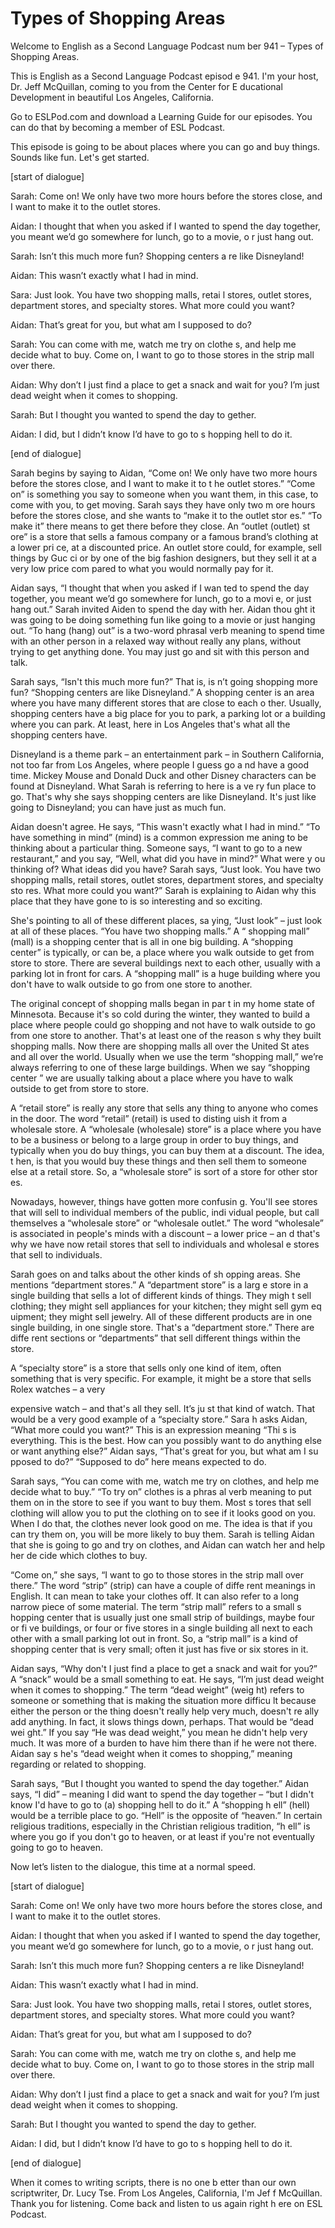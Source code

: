 # Types of Shopping Areas

Welcome to English as a Second Language Podcast num ber 941 – Types of Shopping Areas.

This is English as a Second Language Podcast episod e 941. I'm your host, Dr. Jeff McQuillan, coming to you from the Center for E ducational Development in beautiful Los Angeles, California.

Go to ESLPod.com and download a Learning Guide for our episodes. You can do that by becoming a member of ESL Podcast.

This episode is going to be about places where you can go and buy things. Sounds like fun. Let's get started.

[start of dialogue]

Sarah: Come on! We only have two more hours before the stores close, and I want to make it to the outlet stores.

Aidan: I thought that when you asked if I wanted to  spend the day together, you meant we’d go somewhere for lunch, go to a movie, o r just hang out.

Sarah: Isn’t this much more fun? Shopping centers a re like Disneyland!

Aidan: This wasn’t exactly what I had in mind.

Sara: Just look. You have two shopping malls, retai l stores, outlet stores, department stores, and specialty stores. What more could you want?

Aidan: That’s great for you, but what am I supposed  to do?

Sarah: You can come with me, watch me try on clothe s, and help me decide what to buy. Come on, I want to go to those stores in the strip mall over there.

Aidan: Why don’t I just find a place to get a snack  and wait for you? I’m just dead weight when it comes to shopping.

Sarah: But I thought you wanted to spend the day to gether.

Aidan: I did, but I didn’t know I’d have to go to s hopping hell to do it.

[end of dialogue]

Sarah begins by saying to Aidan, “Come on! We only have two more hours before the stores close, and I want to make it to t he outlet stores.” “Come on” is something you say to someone when you want them, in  this case, to come with you, to get moving. Sarah says they have only two m ore hours before the stores close, and she wants to “make it to the outlet stor es.” “To make it” there means to get there before they close. An “outlet (outlet) st ore” is a store that sells a famous company or a famous brand’s clothing at a lower pri ce, at a discounted price. An outlet store could, for example, sell things by Guc ci or by one of the big fashion designers, but they sell it at a very low price com pared to what you would normally pay for it.

Aidan says, “I thought that when you asked if I wan ted to spend the day together, you meant we’d go somewhere for lunch, go to a movi e, or just hang out.” Sarah invited Aiden to spend the day with her. Aidan thou ght it was going to be doing something fun like going to a movie or just hanging  out. “To hang (hang) out” is a two-word phrasal verb meaning to spend time with an other person in a relaxed way without really any plans, without trying to get  anything done. You may just go and sit with this person and talk.

Sarah says, “Isn't this much more fun?” That is, is n’t going shopping more fun? “Shopping centers are like Disneyland.” A shopping center is an area where you have many different stores that are close to each o ther. Usually, shopping centers have a big place for you to park, a parking  lot or a building where you can park. At least, here in Los Angeles that's what  all the shopping centers have.

Disneyland is a theme park – an entertainment park – in Southern California, not too far from Los Angeles, where people I guess go a nd have a good time. Mickey Mouse and Donald Duck and other Disney characters can be found at Disneyland. What Sarah is referring to here is a ve ry fun place to go. That's why she says shopping centers are like Disneyland. It's  just like going to Disneyland; you can have just as much fun.

Aidan doesn't agree. He says, “This wasn't exactly what I had in mind.” “To have something in mind” (mind) is a common expression me aning to be thinking about a particular thing. Someone says, “I want to go to a new restaurant,” and you say, “Well, what did you have in mind?” What were y ou thinking of? What ideas did you have? Sarah says, “Just look. You have two shopping malls, retail stores, outlet stores, department stores, and specialty sto res. What more could you want?” Sarah is explaining to Aidan why this place that they have gone to is so interesting and so exciting.

 She's pointing to all of these different places, sa ying, “Just look” – just look at all of these places. “You have two shopping malls.” A “ shopping mall” (mall) is a shopping center that is all in one big building. A “shopping center” is typically, or can be, a place where you walk outside to get from store to store. There are several buildings next to each other, usually with a parking lot in front for cars. A “shopping mall” is a huge building where you don't have to walk outside to go from one store to another.

The original concept of shopping malls began in par t in my home state of Minnesota. Because it's so cold during the winter, they wanted to build a place where people could go shopping and not have to walk  outside to go from one store to another. That's at least one of the reason s why they built shopping malls. Now there are shopping malls all over the United St ates and all over the world. Usually when we use the term “shopping mall,” we’re  always referring to one of these large buildings. When we say “shopping center ” we are usually talking about a place where you have to walk outside to get  from store to store.

A “retail store” is really any store that sells any thing to anyone who comes in the door. The word “retail” (retail) is used to disting uish it from a wholesale store. A “wholesale (wholesale) store” is a place where you have to be a business or belong to a large group in order to buy things, and  typically when you do buy things, you can buy them at a discount. The idea, t hen, is that you would buy these things and then sell them to someone else at a retail store. So, a “wholesale store” is sort of a store for other stor es.

Nowadays, however, things have gotten more confusin g. You'll see stores that will sell to individual members of the public, indi vidual people, but call themselves a “wholesale store” or “wholesale outlet.” The word  “wholesale” is associated in people's minds with a discount – a lower price – an d that's why we have now retail stores that sell to individuals and wholesal e stores that sell to individuals.

Sarah goes on and talks about the other kinds of sh opping areas. She mentions “department stores.” A “department store” is a larg e store in a single building that sells a lot of different kinds of things. They migh t sell clothing; they might sell appliances for your kitchen; they might sell gym eq uipment; they might sell jewelry. All of these different products are in one  single building, in one single store. That's a “department store.” There are diffe rent sections or “departments” that sell different things within the store.

A “specialty store” is a store that sells only one kind of item, often something that is very specific. For example, it might be a store that sells Rolex watches – a very

expensive watch – and that's all they sell. It’s ju st that kind of watch. That would be a very good example of a “specialty store.” Sara h asks Aidan, “What more could you want?” This is an expression meaning “Thi s is everything. This is the best. How can you possibly want to do anything else  or want anything else?” Aidan says, “That's great for you, but what am I su pposed to do?” “Supposed to do” here means expected to do.

Sarah says, “You can come with me, watch me try on clothes, and help me decide what to buy.” “To try on” clothes is a phras al verb meaning to put them on in the store to see if you want to buy them. Most s tores that sell clothing will allow you to put the clothing on to see if it looks good on you. When I do that, the clothes never look good on me. The idea is that if you can try them on, you will be more likely to buy them. Sarah is telling Aidan that she is going to go and try on clothes, and Aidan can watch her and help her de cide which clothes to buy.

“Come on,” she says, “I want to go to those stores in the strip mall over there.” The word “strip” (strip) can have a couple of diffe rent meanings in English. It can mean to take your clothes off. It can also refer to  a long narrow piece of some material. The term “strip mall” refers to a small s hopping center that is usually just one small strip of buildings, maybe four or fi ve buildings, or four or five stores in a single building all next to each other with a small parking lot out in front. So, a “strip mall” is a kind of shopping center that is  very small; often it just has five or six stores in it.

Aidan says, “Why don't I just find a place to get a  snack and wait for you?” A “snack” would be a small something to eat. He says,  “I’m just dead weight when it comes to shopping.” The term “dead weight” (weig ht) refers to someone or something that is making the situation more difficu lt because either the person or the thing doesn't really help very much, doesn't re ally add anything. In fact, it slows things down, perhaps. That would be “dead wei ght.” If you say “He was dead weight,” you mean he didn't help very much. It  was more of a burden to have him there than if he were not there. Aidan say s he's “dead weight when it comes to shopping,” meaning regarding or related to  shopping.

Sarah says, “But I thought you wanted to spend the day together.” Aidan says, “I did” – meaning I did want to spend the day together  – “but I didn't know I'd have to go to (a) shopping hell to do it.” A “shopping h ell” (hell) would be a terrible place to go. “Hell” is the opposite of “heaven.” In  certain religious traditions, especially in the Christian religious tradition, “h ell” is where you go if you don't go to heaven, or at least if you're not eventually going to go to heaven.

Now let’s listen to the dialogue, this time at a normal speed.

 [start of dialogue]

Sarah: Come on! We only have two more hours before the stores close, and I want to make it to the outlet stores.

Aidan: I thought that when you asked if I wanted to  spend the day together, you meant we’d go somewhere for lunch, go to a movie, o r just hang out.

Sarah: Isn’t this much more fun? Shopping centers a re like Disneyland!

Aidan: This wasn’t exactly what I had in mind.

Sara: Just look. You have two shopping malls, retai l stores, outlet stores, department stores, and specialty stores. What more could you want?

Aidan: That’s great for you, but what am I supposed  to do?

Sarah: You can come with me, watch me try on clothe s, and help me decide what to buy. Come on, I want to go to those stores in the strip mall over there.

Aidan: Why don’t I just find a place to get a snack  and wait for you? I’m just dead weight when it comes to shopping.

Sarah: But I thought you wanted to spend the day to gether.

Aidan: I did, but I didn’t know I’d have to go to s hopping hell to do it.

[end of dialogue]

When it comes to writing scripts, there is no one b etter than our own scriptwriter, Dr. Lucy Tse. From Los Angeles, California, I'm Jef f McQuillan. Thank you for listening. Come back and listen to us again right h ere on ESL Podcast.

